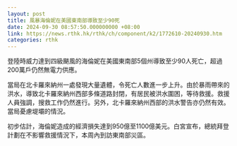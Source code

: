 ```yaml
---
layout: post
title: 風暴海倫妮在美國東南部導致至少90死
date: 2024-09-30 08:57:50.000000000 +08:00
link: https://news.rthk.hk/rthk/ch/component/k2/1772610-20240930.htm
categories: rthk
---
```


登陸時威力達到四級颶風的海倫妮在美國東南部5個州導致至少90人死亡，超過200萬戶仍然無電力供應。

當局在北卡羅來納州一處發現大量遺體，令死亡人數進一步上升。由於暴雨帶來的洪水，導致北卡羅來納州西部多條道路封閉，有居民被洪水圍困，等待救援。救援人員強調，搜救工作仍然進行。另外，北卡羅來納州西部的洪水警告亦仍然有效。當局憂慮堤壩的情況。

初步估計，海倫妮造成的經濟損失達到950億至1100億美元。白宮宣布，總統拜登計劃在不影響救援情況下，本周內到訪東南部災區。
